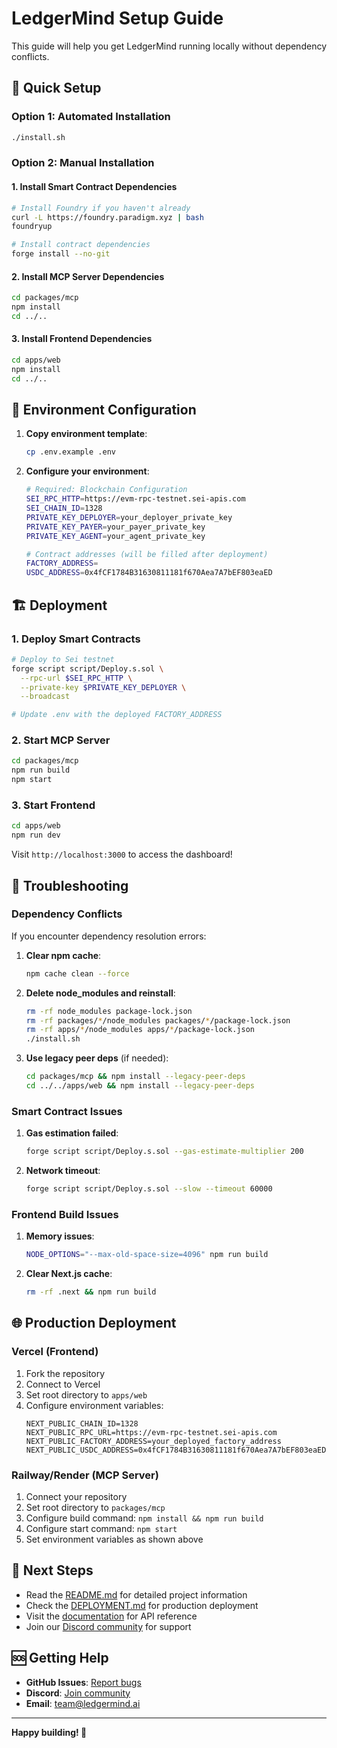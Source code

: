 # LedgerMind Setup Guide

This guide will help you get LedgerMind running locally without dependency conflicts.

## 🚀 Quick Setup

### Option 1: Automated Installation

```bash
./install.sh
```

### Option 2: Manual Installation

#### 1. Install Smart Contract Dependencies

```bash
# Install Foundry if you haven't already
curl -L https://foundry.paradigm.xyz | bash
foundryup

# Install contract dependencies
forge install --no-git
```

#### 2. Install MCP Server Dependencies

```bash
cd packages/mcp
npm install
cd ../..
```

#### 3. Install Frontend Dependencies

```bash
cd apps/web
npm install
cd ../..
```

## 🔧 Environment Configuration

1. **Copy environment template**:
   ```bash
   cp .env.example .env
   ```

2. **Configure your environment**:
   ```bash
   # Required: Blockchain Configuration
   SEI_RPC_HTTP=https://evm-rpc-testnet.sei-apis.com
   SEI_CHAIN_ID=1328
   PRIVATE_KEY_DEPLOYER=your_deployer_private_key
   PRIVATE_KEY_PAYER=your_payer_private_key  
   PRIVATE_KEY_AGENT=your_agent_private_key

   # Contract addresses (will be filled after deployment)
   FACTORY_ADDRESS=
   USDC_ADDRESS=0x4fCF1784B31630811181f670Aea7A7bEF803eaED
   ```

## 🏗️ Deployment

### 1. Deploy Smart Contracts

```bash
# Deploy to Sei testnet
forge script script/Deploy.s.sol \
  --rpc-url $SEI_RPC_HTTP \
  --private-key $PRIVATE_KEY_DEPLOYER \
  --broadcast

# Update .env with the deployed FACTORY_ADDRESS
```

### 2. Start MCP Server

```bash
cd packages/mcp
npm run build
npm start
```

### 3. Start Frontend

```bash
cd apps/web
npm run dev
```

Visit `http://localhost:3000` to access the dashboard!

## 🐛 Troubleshooting

### Dependency Conflicts

If you encounter dependency resolution errors:

1. **Clear npm cache**:
   ```bash
   npm cache clean --force
   ```

2. **Delete node_modules and reinstall**:
   ```bash
   rm -rf node_modules package-lock.json
   rm -rf packages/*/node_modules packages/*/package-lock.json
   rm -rf apps/*/node_modules apps/*/package-lock.json
   ./install.sh
   ```

3. **Use legacy peer deps** (if needed):
   ```bash
   cd packages/mcp && npm install --legacy-peer-deps
   cd ../../apps/web && npm install --legacy-peer-deps
   ```

### Smart Contract Issues

1. **Gas estimation failed**:
   ```bash
   forge script script/Deploy.s.sol --gas-estimate-multiplier 200
   ```

2. **Network timeout**:
   ```bash
   forge script script/Deploy.s.sol --slow --timeout 60000
   ```

### Frontend Build Issues

1. **Memory issues**:
   ```bash
   NODE_OPTIONS="--max-old-space-size=4096" npm run build
   ```

2. **Clear Next.js cache**:
   ```bash
   rm -rf .next && npm run build
   ```

## 🌐 Production Deployment

### Vercel (Frontend)

1. Fork the repository
2. Connect to Vercel
3. Set root directory to `apps/web`
4. Configure environment variables:
   ```
   NEXT_PUBLIC_CHAIN_ID=1328
   NEXT_PUBLIC_RPC_URL=https://evm-rpc-testnet.sei-apis.com
   NEXT_PUBLIC_FACTORY_ADDRESS=your_deployed_factory_address
   NEXT_PUBLIC_USDC_ADDRESS=0x4fCF1784B31630811181f670Aea7A7bEF803eaED
   ```

### Railway/Render (MCP Server)

1. Connect your repository
2. Set root directory to `packages/mcp`
3. Configure build command: `npm install && npm run build`
4. Configure start command: `npm start`
5. Set environment variables as shown above

## 📖 Next Steps

- Read the [README.md](README.md) for detailed project information
- Check the [DEPLOYMENT.md](docs/DEPLOYMENT.md) for production deployment
- Visit the [documentation](apps/web/src/app/docs/page.tsx) for API reference
- Join our [Discord community](https://discord.gg/ledgermind) for support

## 🆘 Getting Help

- **GitHub Issues**: [Report bugs](https://github.com/jintukumardas/ledgermind/issues)
- **Discord**: [Join community](https://discord.gg/ledgermind)
- **Email**: team@ledgermind.ai

---

**Happy building! 🚀**